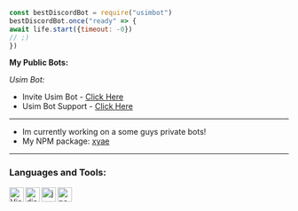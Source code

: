 ```js
const bestDiscordBot = require("usimbot")
bestDiscordBot.once("ready" => {
await life.start({timeout: -0})
// ;)
})
```
**My Public Bots:**

*Usim Bot:*
- Invite Usim Bot - [Click Here](https://discord.com/api/oauth2/authorize?client_id=833053303931666463&permissions=8&scope=bot)
- Usim Bot Support - [Click Here](https://discord.gg/rCgn3b4sSv)

---

- Im currently working on a some guys private bots!
- My NPM package: [xyae](https://www.npmjs.com/package/xyae)

---

### Languages and Tools:

<img align="left" alt="Visual Studio Code" width="26px" src="https://i.imgur.com/LwSdAlE.png" />
<img align="left" alt="discord.js" width="26px" src="https://i.imgur.com/SI1DZf3.png" />
<img align="left" alt="js" width="26px" src="https://i.imgur.com/3u1wzwE.png" />
<img align="left" alt="node.js" width="26px" src="https://i.imgur.com/tYLFZBh.png" /> 
